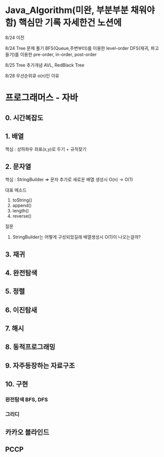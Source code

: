# Java_Algorithm(미완, 부분부분 채워야함)  핵심만 기록 자세한건 노션에

8/24 이전 





8/24 Tree 문제 풀기
BFS(Queue,주변부터)를 이용한 level-order
DFS(재귀, 파고들기)를 이용한 pre-order, in-order, post-order

8/25 Tree 추가개념
AVL, RedBlack Tree

8/28 우선순위큐 
o(n)인 이유 


# 프로그래머스 - 자바


## 0. 시간복잡도 
## 1. 배열 
핵심 : 상하좌우 좌표(x,y)로 두기 + 규칙찾기 

## 2. 문자열 
핵심 : StringBuilder => 문자 추가로 새로운 배열 생성시 O(n) -> O(1)

대표 메소드 
1. toString()
2. append()
3. length()
4. reverse()

질문 
1. StringBuilder는 어떻게 구성되었길래 배열생성시 O(1)이 나오는걸까? 


## 3. 재귀
## 4. 완전탐색
## 5. 정렬
## 6. 이진탐새
## 7. 해시
## 8. 동적프로그래밍
## 9. 자주등장하는 자료구조 
## 10. 구현 
### 완전탐색 BFS, DFS
### 그리디

## 카카오 블라인드
## PCCP 